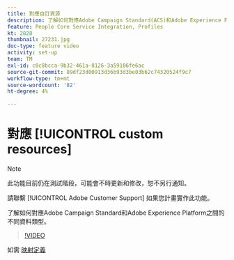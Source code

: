 ```yaml
---
title: 對應自訂資源
description: 了解如何對應Adobe Campaign Standard(ACS)和Adobe Experience Platform(AEP)之間的不同資料類型
feature: People Core Service Integration, Profiles
kt: 2828
thumbnail: 27231.jpg
doc-type: feature video
activity: set-up
team: TM
exl-id: c0c8bcca-9b32-461a-8126-3a59106fe6ac
source-git-commit: 89df23d00913d36b93d3be03b62c74320524f9c7
workflow-type: tm+mt
source-wordcount: '82'
ht-degree: 4%

---
```


# 對應 [!UICONTROL custom resources]

>[!NOTE]
>
>此功能目前仍在測試階段，可能會不時更新和修改，恕不另行通知。
>
>請聯繫 [!UICONTROL Adobe Customer Support] 如果您計畫實作此功能。

了解如何對應Adobe Campaign Standard和Adobe Experience Platform之間的不同資料類型。

>[!VIDEO](https://video.tv.adobe.com/v/27231?quality=12&learn=on)

如需 [映射定義](https://experienceleague.adobe.com/docs/campaign-standard/using/integrating-with-adobe-cloud/adobe-experience-platform/data-connector/aep-mapping-definition.html)
